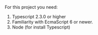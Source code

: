 For this project you need:

1. Typescript 2.3.0 or higher
2. Familiarity with EcmaScript 6 or newer.
3. Node (for install Typescript)
